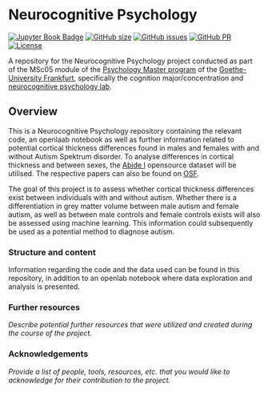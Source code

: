 # Neurocognitive Psychology

[![Jupyter Book Badge](https://jupyterbook.org/badge.svg)](http://www.Gretivan.github.io/Neurocognitive_Psychology/)
[![GitHub size](https://img.shields.io/github/repo-size/Gretivan/Neurocognitive_Psychology)](https://github.com/Gretivan/Neurocognitive_Psychology/archive/master.zip)
[![GitHub issues](https://img.shields.io/github/issues/Gretivan/Neurocognitive_Psychology?style=plastic)](https://github.com/Gretivan/Neurocognitive_Psychology/issues)
[![GitHub PR](https://img.shields.io/github/issues-pr/Gretivan/Neurocognitive_Psychology)](https://github.com/Gretivan/Neurocognitive_Psychology/pulls)
[![License](https://img.shields.io/github/license/Gretivan/Neurocognitive_Psychology)](https://github.com/Gretivan/Neurocognitive_Psychology)

A repository for the Neurocognitive Psychology project conducted as part of the MSc05 module of the [Psychology Master program](https://www.psychologie.uni-frankfurt.de/48331594/Willkommen_auf_den_Seiten_des_Instituts_f%C3%BCr_Psychologie?legacy_request=1) of the [Goethe-University Frankfurt](https://www.uni-frankfurt.de/de?), specifically the cognition major/concentration and [neurocognitive psychology lab](http://www.fiebachlab.org/).

## Overview

This is a Neurocognitive Psychology repository containing the relevant code, an openlaab notebook as well as further information related to potential cortical thickness differences found in males and females with and without Autism Spektrum disorder. To analyse differences in cortical thickness and between sexes, the [Abide I](http://fcon_1000.projects.nitrc.org/indi/abide/abide_I.html) opensource dataset will be utilised. The respective papers can also be found on [OSF](https://osf.io/fnwd5/). 

The goal of this project is to assess whether cortical thickness differences exist between individuals with and without autism. Whether there is a differentiation in grey matter volume between male autism and female autism, as well as between male controls and female controls exists will also be assessed using machine learning. This information could subsequently be used as a potential method to diagnose autism. 

### Structure and content

Information regarding the code and the data used can be found in this repository, in addition to an openlab notebook where data exploration and analysis is presented. 

### Further resources

*Describe potential further resources that were utilized and created during the course of the project.*

### Acknowledgements

*Provide a list of people, tools, resources, etc. that you would like to acknowledge for their contribution to the project.*




